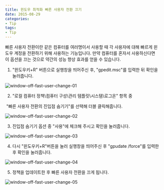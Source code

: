 ```yaml
---
title: 윈도우 최적화 빠른 사용자 전환 끄기
date: 2015-08-29
categories:
- Tip
tags:
- Tip
---
```


빠른 사용자 전환이란 같은 컴퓨터를 여러명이서 사용할 때 각 사용자에 대해 빠르게 윈도우 계정을 전환하기 위해 사용하는 기능입니다. 만약 컴퓨터를 혼자서 사용하신다면 이 옵션을 끄는 것으로 약간의 성능 향상 효과를 얻을 수 있습니다.




1. "윈도우키+R" 버튼으로 실행창을 띄어주신 후, "gpedit.msc"를 입력한 뒤 확인을 눌러줍니다.

![window-off-fast-user-change-01](https://user-images.githubusercontent.com/18159012/49195282-c68e7100-f3c9-11e8-9664-24c6d094a1b5.png)


2. "로컬 컴퓨터 정책\컴퓨터 구성\관리 템플릿\시스템\로그온" 항목 중 

​     "빠른 사용자 전환의 진입점 숨기기"를 선택해 더블 클릭해줍니다.

![window-off-fast-user-change-02](https://user-images.githubusercontent.com/18159012/49195291-cc845200-f3c9-11e8-9d3c-6e54ab029e6e.png)


3. 진입점 숨기기 옵션 중 "사용"에 체크해 주시고 확인을 눌러줍니다.

![window-off-fast-user-change-03](https://user-images.githubusercontent.com/18159012/49195293-d27a3300-f3c9-11e8-8b6f-3662bfb6d896.png)


4. 다시 "윈도우키+R"버튼을 눌러 실행창을 띄어주신 후 "gpudate /force"를 입력한 후 확인을 눌러줍니다.

![window-off-fast-user-change-04](https://user-images.githubusercontent.com/18159012/49195334-ffc6e100-f3c9-11e8-9028-b9f34bea4d37.png)


5. 정책을 업데이트한 후 빠른 사용자 전환을 끄게 됩니다.

![window-off-fast-user-change-05](https://user-images.githubusercontent.com/18159012/49195272-bc6c7280-f3c9-11e8-9173-e43da0dad4fd.png)
